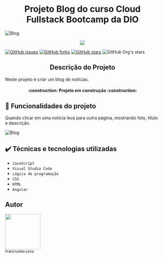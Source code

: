 
<h1 align="center"> Projeto Blog do curso Cloud Fullstack Bootcamp da DIO </h1>

![Blog](https://user-images.githubusercontent.com/54116971/202779980-2a583445-1806-4f64-b9b4-21ccdac8c81d.png)

<p align="center">
   <img src="http://img.shields.io/static/v1?label=STATUS&message=EM%20DESENVOLVIMENTO&color=GREEN&style=for-the-badge"/>
</p>

[![GitHub issues](https://img.shields.io/github/issues/francivaldolima/cloud-parking)](https://github.com/francivaldolima/cloud-parking/issues)
[![GitHub forks](https://img.shields.io/github/forks/francivaldolima/cloud-parking)](https://github.com/francivaldolima/cloud-parking/network)
[![GitHub stars](https://img.shields.io/github/stars/francivaldolima/cloud-parking)](https://github.com/francivaldolima/cloud-parking/stargazers)
![GitHub Org's stars](https://img.shields.io/github/stars/francivaldolima?style=social)

<h2 align="center">Descrição do Projeto</h2>
Neste projeto é criar um blog de notícias.

 <h4 align="center"> 
     :construction:  Projeto em construção :construction:
</h4>

## :hammer:  Funcionalidades do projeto
Quando clicar em uma notícia leva para outra página, mostrando foto, título e descrição.

![Blog](https://user-images.githubusercontent.com/54116971/202781953-663f753f-a97e-488a-8bbb-14d04a872472.gif)



## ✔️ Técnicas e tecnologias utilizadas
- ``JavaScript``
- ``Visual Studio Code``
- ``Lógica de programação``
- ``CSS``
- ``HTML``
- ``Angular``


## Autor
[<img src="https://avatars.githubusercontent.com/u/54116971?v=4" width=115><br><sub>Francivaldo Lima</sub>](https://github.com/francivaldolima)




